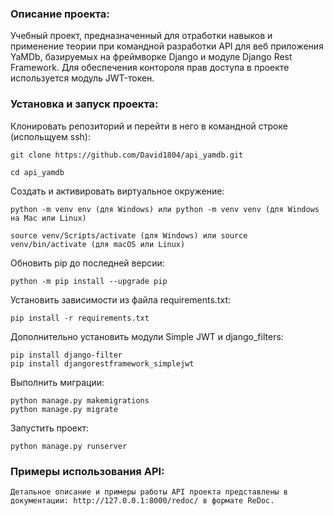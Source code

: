 ### Описание проекта:
Учебный проект, предназначенный для отработки навыков и применение теории при командной
разработки API для веб приложения YaMDb, базируемых на фреймворке Django и модуле Django Rest Framework.
Для обеспечения контороля прав доступа в проекте используется модуль JWT-токен.

### Установка и запуск проекта:

Клонировать репозиторий и перейти в него в командной строке (испольщуем ssh):

```
git clone https://github.com/David1804/api_yamdb.git
```

```
cd api_yamdb
```

Cоздать и активировать виртуальное окружение:

```
python -m venv env (для Windows) или python -m venv venv (для Windows на Mac или Linux)
```

```
source venv/Scripts/activate (для Windows) или source venv/bin/activate (для macOS или Linux)
```

Обновить pip до последней версии:
```
python -m pip install --upgrade pip
```

Установить зависимости из файла requirements.txt:

```
pip install -r requirements.txt
```

Дополнительно установить модули Simple JWT и django_filters:

```
pip install django-filter
pip install djangorestframework_simplejwt 
```

Выполнить миграции:

```
python manage.py makemigrations
python manage.py migrate
```

Запустить проект:

```
python manage.py runserver
```

### Примеры использования API:

```
Детальное описание и примеры работы API проекта представлены в 
документации: http://127.0.0.1:8000/redoc/ в формате ReDoc.
